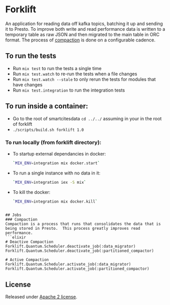 # Forklift

An application for reading data off kafka topics, batching it up and sending it to Presto. To improve both write and read performance data is written to a temporary table as raw JSON and then migrated to the main table in ORC format.  The process of [compaction](#compaction) is done on a configurable cadence.


## To run the tests

  * Run `mix test` to run the tests a single time
  * Run `mix test.watch` to re-run the tests when a file changes
  * Run `mix test.watch --stale` to only rerun the tests for modules that have changes
  * Run `mix test.integration` to run the integration tests

## To run inside a container:
  * Go to the root of smartcitesdata `cd ../../` assuming in your in the root of forklift
  * `./scripts/build.sh forklift 1.0`

### To run locally (from forklift directory):
  * To startup external dependancies in docker:
    ```bash
    `MIX_ENV=integration mix docker.start`
    ```
  * To run a single instance with no data in it:
    ```bash
    `MIX_ENV=integration iex -S mix`
    ```
  * To kill the docker:
    ```bash
    `MIX_ENV=integration mix docker.kill`
    ```
```

## Jobs
### Compaction
Compaction is a process that runs that consolidates the data that is being stored in Presto.  This process greatly improves read performance.
```elixir
# Deactive Compaction
Forklift.Quantum.Scheduler.deactivate_job(:data_migrator)
Forklift.Quantum.Scheduler.deactivate_job(:partitioned_compactor)

# Active Compaction
Forklift.Quantum.Scheduler.activate_job(:data_migrator)
Forklift.Quantum.Scheduler.activate_job(:partitioned_compactor)
```


## License

Released under [Apache 2 license](https://github.com/UrbanOS-Public/smartcitiesdata/blob/master/LICENSE).
